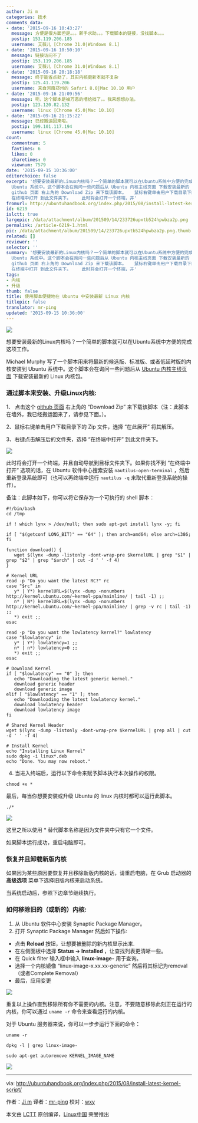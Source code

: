 ```yaml
---
author: Ji m
categories: 技术
comments_data:
- date: '2015-09-16 10:43:27'
  message: 方便是很方面但是。。。新手求助。。。下载脚本的链接，没找脚本。。。
  postip: 153.119.206.185
  username: 艾薇儿 [Chrome 31.0|Windows 8.1]
- date: '2015-09-16 10:50:10'
  message: 链接访问不了
  postip: 153.119.206.185
  username: 艾薇儿 [Chrome 31.0|Windows 8.1]
- date: '2015-09-16 20:18:18'
  message: 终于能省点劲了，其实内核更新本就不复杂
  postip: 125.41.119.206
  username: 来自河南郑州的 Safari 8.0|Mac 10.10 用户
- date: '2015-09-16 21:09:56'
  message: 呃，这个脚本是被万恶的墙给挡了。。我来想想办法。
  postip: 123.120.82.132
  username: linux [Chrome 45.0|Mac 10.10]
- date: '2015-09-16 21:15:22'
  message: 已经搬运回来啦。
  postip: 199.101.117.194
  username: linux [Chrome 45.0|Mac 10.10]
count:
  commentnum: 5
  favtimes: 6
  likes: 0
  sharetimes: 0
  viewnum: 7579
date: '2015-09-15 10:36:00'
editorchoice: false
excerpt: '想要安装最新的Linux内核吗？一个简单的脚本就可以在Ubuntu系统中方便的完成这项工作。 Michael Murphy 写了一个脚本用来将最新的候选版、标准版、或者低延时版的内核安装到
  Ubuntu 系统中。这个脚本会在询问一些问题后从 Ubuntu 内核主线页面 下载安装最新的 Linux 内核包。 通过脚本来安装、升级Linux内核:   点击这个
  github 页面 右上角的 Download Zip 来下载该脚本。   鼠标右键单击用户下载目录下的 Zip 文件，选择 在此展开 将其解压。   右键点击解压后的文件夹，选择
  在终端中打开 到此文件夹下。    此时将会打开一个终端，并'
fromurl: http://ubuntuhandbook.org/index.php/2015/08/install-latest-kernel-script/
id: 6219
islctt: true
largepic: /data/attachment/album/201509/14/233726upxtb524hpwbza2p.png
permalink: /article-6219-1.html
pic: /data/attachment/album/201509/14/233726upxtb524hpwbza2p.png.thumb.jpg
related: []
reviewer: ''
selector: ''
summary: '想要安装最新的Linux内核吗？一个简单的脚本就可以在Ubuntu系统中方便的完成这项工作。 Michael Murphy 写了一个脚本用来将最新的候选版、标准版、或者低延时版的内核安装到
  Ubuntu 系统中。这个脚本会在询问一些问题后从 Ubuntu 内核主线页面 下载安装最新的 Linux 内核包。 通过脚本来安装、升级Linux内核:   点击这个
  github 页面 右上角的 Download Zip 来下载该脚本。   鼠标右键单击用户下载目录下的 Zip 文件，选择 在此展开 将其解压。   右键点击解压后的文件夹，选择
  在终端中打开 到此文件夹下。    此时将会打开一个终端，并'
tags:
- 内核
- 升级
thumb: false
title: 使用脚本便捷地在 Ubuntu 中安装最新 Linux 内核
titlepic: false
translator: mr-ping
updated: '2015-09-15 10:36:00'
---
```


![](/data/attachment/album/201509/14/233726upxtb524hpwbza2p.png)


想要安装最新的Linux内核吗？一个简单的脚本就可以在Ubuntu系统中方便的完成这项工作。


Michael Murphy 写了一个脚本用来将最新的候选版、标准版、或者低延时版的内核安装到 Ubuntu 系统中。这个脚本会在询问一些问题后从 [Ubuntu 内核主线页面](http://kernel.ubuntu.com/%7Ekernel-ppa/mainline/) 下载安装最新的 Linux 内核包。


### 通过脚本来安装、升级Linux内核:


1、 点击这个 [github 页面](https://gist.github.com/mmstick/8493727) 右上角的 “Download Zip” 来下载该脚本（注：此脚本在墙外，我已经搬运回来了，请参见下面。）。


2、鼠标右键单击用户下载目录下的 Zip 文件，选择 “在此展开” 将其解压。


3、右键点击解压后的文件夹，选择 “在终端中打开” 到此文件夹下。


![](/data/attachment/album/201509/14/233727wx63yw3ze8403y0j.jpg)


此时将会打开一个终端，并且自动导航到目标文件夹下。如果你找不到 “在终端中打开” 选项的话，在 Ubuntu 软件中心搜索安装 `nautilus-open-terminal` ，然后重新登录系统即可（也可以再终端中运行 `nautilus -q` 来取代重新登录系统的操作）。


备注：此脚本如下，你可以将它保存为一个可执行的 shell 脚本：



```
#!/bin/bash
cd /tmp

if ! which lynx > /dev/null; then sudo apt-get install lynx -y; fi

if [ "$(getconf LONG_BIT)" == "64" ]; then arch=amd64; else arch=i386; fi

function download() {
   wget $(lynx -dump -listonly -dont-wrap-pre $kernelURL | grep "$1" | grep "$2" | grep "$arch" | cut -d ' ' -f 4)
}

# Kernel URL
read -p "Do you want the latest RC?" rc
case "$rc" in
   y* | Y*) kernelURL=$(lynx -dump -nonumbers http://kernel.ubuntu.com/~kernel-ppa/mainline/ | tail -1) ;;
   n* | N*) kernelURL=$(lynx -dump -nonumbers http://kernel.ubuntu.com/~kernel-ppa/mainline/ | grep -v rc | tail -1) ;;
   *) exit ;;
esac
 
read -p "Do you want the lowlatency kernel?" lowlatency
case "$lowlatency" in
   y* | Y*) lowlatency=1 ;;
   n* | n*) lowlatency=0 ;;
   *) exit ;;
esac

# Download Kernel
if [ "$lowlatency" == "0" ]; then
   echo "Downloading the latest generic kernel."
   download generic header
   download generic image
elif [ "$lowlatency" == "1" ]; then
   echo "Downloading the latest lowlatency kernel."
   download lowlatency header
   download lowlatency image
fi

# Shared Kernel Header
wget $(lynx -dump -listonly -dont-wrap-pre $kernelURL | grep all | cut -d ' ' -f 4)

# Install Kernel
echo "Installing Linux Kernel"
sudo dpkg -i linux*.deb
echo "Done. You may now reboot."
```

  
 4. 当进入终端后，运行以下命令来赋予脚本执行本次操作的权限。



```
chmod +x *

```

最后，每当你想要安装或升级 Ubuntu 的 linux 内核时都可以运行此脚本。



```
./*

```

![](/data/attachment/album/201509/14/233729a1gi948vf1naaux4.jpg)


这里之所以使用 \* 替代脚本名称是因为文件夹中只有它一个文件。


如果脚本运行成功，重启电脑即可。


### 恢复并且卸载新版内核


如果因为某些原因要恢复并且移除新版内核的话，请重启电脑，在 Grub 启动器的 **高级选项** 菜单下选择旧版内核来启动系统。


当系统启动后，参照下边章节继续执行。


### 如何移除旧的（或新的）内核:


1. 从 Ubuntu 软件中心安装 Synaptic Package Manager。
2. 打开 Synaptic Package Manager 然后如下操作:


* 点击 **Reload** 按钮，让想要被删除的新内核显示出来.
* 在左侧面板中选择 **Status -> Installed** ，让查找列表更清晰一些。
* 在 Quick filter 输入框中输入 **linux-image-** 用于查询。
* 选择一个内核镜像 “linux-image-x.xx.xx-generic” 然后将其标记为removal（或者Complete Removal）
* 最后，应用变更


![](/data/attachment/album/201509/14/233733apkb1dwbp77bbb5e.jpg)


重复以上操作直到移除所有你不需要的内核。注意，不要随意移除此刻正在运行的内核，你可以通过 `uname -r` 命令来查看运行的内核。


对于 Ubuntu 服务器来说，你可以一步步运行下面的命令：



```
uname -r

dpkg -l | grep linux-image-

sudo apt-get autoremove KERNEL_IMAGE_NAME

```

![](/data/attachment/album/201509/14/233736wb7ldfgsf73dekmi.jpg)




---


via: <http://ubuntuhandbook.org/index.php/2015/08/install-latest-kernel-script/>


作者：[Ji m](http://ubuntuhandbook.org/index.php/about/) 译者：[mr-ping](https://github.com/mr-ping) 校对：[wxy](https://github.com/wxy)


本文由 [LCTT](https://github.com/LCTT/TranslateProject) 原创编译，[Linux中国](https://linux.cn/) 荣誉推出